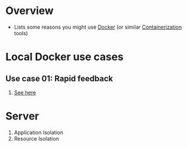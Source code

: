 # Overview
- Lists some reasons you might use [Docker](https://www.docker.com/resources/what-container) (or similar [Containerization](https://cloud.google.com/containers) tools)


# Local Docker use cases

## Use case 01: Rapid feedback
1. [See here](/home/wcarmon/git-repos/docs/docker/local-use-case-01.md)


# Server
1. Application Isolation
1. Resource Isolation
